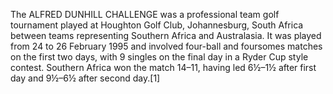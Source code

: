 The ALFRED DUNHILL CHALLENGE was a professional team golf tournament played at Houghton Golf Club, Johannesburg, South Africa between teams representing Southern Africa and Australasia. It was played from 24 to 26 February 1995 and involved four-ball and foursomes matches on the first two days, with 9 singles on the final day in a Ryder Cup style contest. Southern Africa won the match 14–11, having led 6½–1½ after first day and 9½–6½ after second day.[1]
